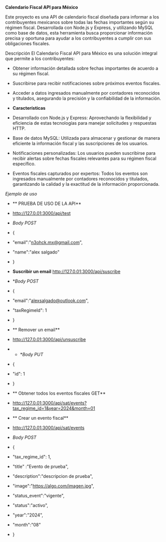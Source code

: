 **Calendario Fiscal API para México**

Este proyecto es una API de calendario fiscal diseñada para informar a los contribuyentes mexicanos sobre todas las fechas importantes según su régimen fiscal. Desarrollada con Node.js y Express, y utilizando MySQL como base de datos, esta herramienta busca proporcionar información precisa y oportuna para ayudar a los contribuyentes a cumplir con sus obligaciones fiscales.

Descripción
El Calendario Fiscal API para México es una solución integral que permite a los contribuyentes:

* Obtener información detallada sobre fechas importantes de acuerdo a su régimen fiscal.
* Suscribirse para recibir notificaciones sobre próximos eventos fiscales.
* Acceder a datos ingresados manualmente por contadores reconocidos y titulados, asegurando la precisión y la confiabilidad de la información.


* **Características**
* Desarrollado con Node.js y Express: Aprovechando la flexibilidad y eficiencia de estas tecnologías para manejar solicitudes y respuestas HTTP.
* Base de datos MySQL: Utilizada para almacenar y gestionar de manera eficiente la información fiscal y las suscripciones de los usuarios.
* Notificaciones personalizadas: Los usuarios pueden suscribirse para recibir alertas sobre fechas fiscales relevantes para su régimen fiscal específico.
* Eventos fiscales capturados por expertos: Todos los eventos son ingresados manualmente por contadores reconocidos y titulados, garantizando la calidad y la exactitud de la información proporcionada.

*Ejemplo de uso*

* ** PRUEBA DE USO DE LA API**
* http://127.0.01:3000/api/test
* *Body POST*
*  {
*  "email":"n3ohck.mx@gmail.com",
*  "name":"alex salgado"
*  }


* **Suscribir un email**
http://127.0.01:3000/api/suscribe
* **Body POST*
* {
*  "email":"alexsalgado@outlook.com",
* "taxRegimeId": 1
* }


* ** Remover un email**
* http://127.0.01:3000/api/unsuscribe
* * **Body PUT*
* {
*  "id": 1
*  }


* ** Obtener todos los eventos fiscales GET**
* http://127.0.01:3000/api/sat/events?tax_regime_id=1&year=2024&month=01



* ** Crear un evento fiscal**
* http://127.0.01:3000/api/sat/events
* *Body POST*
* {
*  "tax_regime_id": 1,
*  "title" :"Evento de prueba",
*  "description":"descripcion de prueba",
*  "image":"https://algo.com/imagen.jpg",
*  "status_event":"vigente",
*  "status":"activo",
*  "year":"2024",
*  "month":"08"
*  }